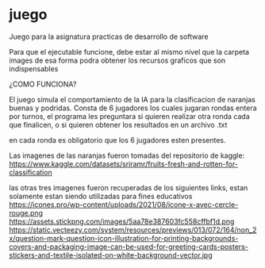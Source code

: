 # juego
Juego para la asignatura practicas de desarrollo de software

Para que el ejecutable funcione, debe estar al mismo nivel que la carpeta images
de esa forma podra obtener los recursos graficos que son indispensables

¿COMO FUNCIONA?

El juego simula el comportamiento de la IA para la clasificacion de naranjas buenas y podridas.
Consta de 6 jugadores los cuales jugaran rondas entera por turnos, el programa les preguntara
si quieren realizar otra ronda cada que finalicen, o si quieren obtener los resultados en un archivo 
.txt

en cada ronda es obligatorio que los 6 jugadores esten presentes.

Las imagenes de las naranjas fueron tomadas del repositorio de kaggle:
https://www.kaggle.com/datasets/sriramr/fruits-fresh-and-rotten-for-classification

las otras tres imagenes fueron recuperadas de los siguientes links, estan solamente estan siendo utilizadas para fines educativos
https://icones.pro/wp-content/uploads/2021/08/icone-x-avec-cercle-rouge.png
https://assets.stickpng.com/images/5aa78e387603fc558cffbf1d.png
https://static.vecteezy.com/system/resources/previews/013/072/164/non_2x/question-mark-question-icon-illustration-for-printing-backgrounds-covers-and-packaging-image-can-be-used-for-greeting-cards-posters-stickers-and-textile-isolated-on-white-background-vector.jpg
